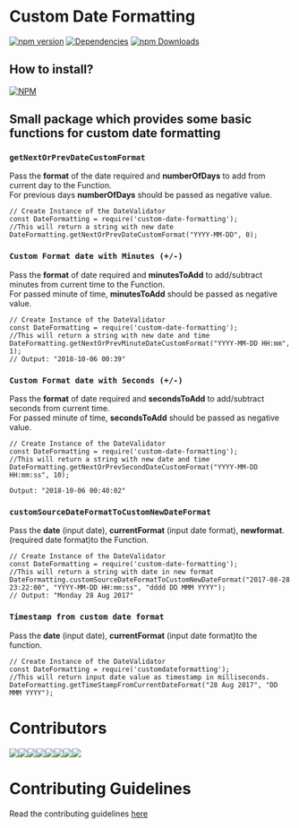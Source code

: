 # Custom Date Formatting
[![npm version](https://badge.fury.io/js/customdateformating.svg)](https://badge.fury.io/js/customdateformating)
[![Dependencies](https://david-dm.org/arshadkazmi42/customd-ate-formating.svg)](https://david-dm.org/arshadkazmi42/custom-date-formating)
[![npm Downloads](https://img.shields.io/npm/dm/customdateformating.svg)](https://www.npmjs.com/package/customdateformating)

## How to install?
[![NPM](https://nodei.co/npm/customdateformating.png)](https://www.npmjs.com/package/customdateformating/)

## Small package which provides some basic functions for custom date formatting
### `getNextOrPrevDateCustomFormat`
Pass the <b>format</b> of  the date required and <b>numberOfDays</b> to add from current day to the Function.<br>
For previous days <b>numberOfDays</b> should be passed as negative value.<br>
```
// Create Instance of the DateValidator
const DateFormatting = require('custom-date-formatting');
//This will return a string with new date
DateFormatting.getNextOrPrevDateCustomFormat("YYYY-MM-DD", 0);

```

### `Custom Format date with Minutes (+/-)`
Pass the <b>format</b> of date required and <b>minutesToAdd</b> to add/subtract minutes from current time to the Function.<br> For passed minute of time, <b>minutesToAdd</b> should be passed as negative value.<br>
```
// Create Instance of the DateValidator
const DateFormatting = require('custom-date-formatting');
//This will return a string with new date and time
DateFormatting.getNextOrPrevMinuteDateCustomFormat("YYYY-MM-DD HH:mm", 1);
// Output: "2018-10-06 00:39"
```

### `Custom Format date with Seconds (+/-)`
Pass the <b>format</b> of date required and <b>secondsToAdd</b> to add/subtract seconds from current time.<br>For passed minute of time, <b>secondsToAdd</b> should be passed as negative value.<br>
```
// Create Instance of the DateValidator
const DateFormatting = require('custom-date-formatting');
//This will return a string with new date and time
DateFormatting.getNextOrPrevSecondDateCustomFormat("YYYY-MM-DD HH:mm:ss", 10);

Output: "2018-10-06 00:40:02"
```

### `customSourceDateFormatToCustomNewDateFormat`
Pass the <b>date</b> (input date), <b>currentFormat</b> (input date format), <b>newformat</b>. (required date format)to the Function.<br>
```
// Create Instance of the DateValidator
const DateFormatting = require('custom-date-formatting');
//This will return a string with date in new format
DateFormatting.customSourceDateFormatToCustomNewDateFormat("2017-08-28 23:22:00", "YYYY-MM-DD HH:mm:ss", "dddd DD MMM YYYY");
// Output: "Monday 28 Aug 2017"
```

### `Timestamp from custom date format`
Pass the <b>date</b> (input date), <b>currentFormat</b> (input date format)to the function.<br>
```
// Create Instance of the DateValidator
const DateFormatting = require('customdateformatting');
//This will return input date value as timestamp in milliseconds.
DateFormatting.getTimeStampFromCurrentDateFormat("28 Aug 2017", "DD MMM YYYY");

```

# Contributors
[![](https://sourcerer.io/fame/arshadkazmi42/arshadkazmi42/custom-date-formatting/images/0)](https://sourcerer.io/fame/arshadkazmi42/arshadkazmi42/custom-date-formatting/links/0)[![](https://sourcerer.io/fame/arshadkazmi42/arshadkazmi42/custom-date-formatting/images/1)](https://sourcerer.io/fame/arshadkazmi42/arshadkazmi42/custom-date-formatting/links/1)[![](https://sourcerer.io/fame/arshadkazmi42/arshadkazmi42/custom-date-formatting/images/2)](https://sourcerer.io/fame/arshadkazmi42/arshadkazmi42/custom-date-formatting/links/2)[![](https://sourcerer.io/fame/arshadkazmi42/arshadkazmi42/custom-date-formatting/images/3)](https://sourcerer.io/fame/arshadkazmi42/arshadkazmi42/custom-date-formatting/links/3)[![](https://sourcerer.io/fame/arshadkazmi42/arshadkazmi42/custom-date-formatting/images/4)](https://sourcerer.io/fame/arshadkazmi42/arshadkazmi42/custom-date-formatting/links/4)[![](https://sourcerer.io/fame/arshadkazmi42/arshadkazmi42/custom-date-formatting/images/5)](https://sourcerer.io/fame/arshadkazmi42/arshadkazmi42/custom-date-formatting/links/5)[![](https://sourcerer.io/fame/arshadkazmi42/arshadkazmi42/custom-date-formatting/images/6)](https://sourcerer.io/fame/arshadkazmi42/arshadkazmi42/custom-date-formatting/links/6)[![](https://sourcerer.io/fame/arshadkazmi42/arshadkazmi42/custom-date-formatting/images/7)](https://sourcerer.io/fame/arshadkazmi42/arshadkazmi42/custom-date-formatting/links/7)<br>

# Contributing Guidelines
Read the contributing guidelines [here](https://github.com/arshadkazmi42/ak-logger/blob/master/CONTRIBUTING.md)
